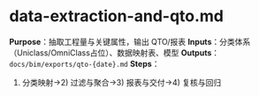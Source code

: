 # data-extraction-and-qto.md

**Purpose**：抽取工程量与关键属性，输出 QTO/报表
**Inputs**：分类体系（Uniclass/OmniClass占位）、数据映射表、模型
**Outputs**：`docs/bim/exports/qto-{date}.md`
**Steps**：

1. 分类映射→2) 过滤与聚合→3) 报表与交付→4) 复核与回归
